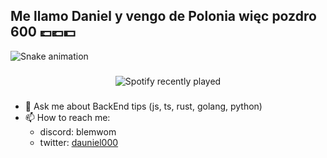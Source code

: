 
<h2 align="left">Me llamo Daniel y vengo de Polonia więc pozdro 600 💷💶💵</h2>

<img src="https://raw.githubusercontent.com/dauniel000/dauniel000/output/snake.svg" alt="Snake animation" />

###

<div align="center">
  <img src="![Alt text](https://spotify-recently-played-readme.vercel.app/api?user=c6mvunckjy4fzpmw7tufh6njp&count=5)" alt="Spotify recently played"  />
</div>

###

- 💬 Ask me about BackEnd tips (js, ts, rust, golang, python)
- 📫 How to reach me:
  - discord: blemwom
  - twitter: [dauniel000](https://x.com/dauniel000)
